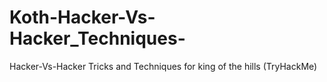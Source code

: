 # Koth-Hacker-Vs-Hacker_Techniques-
Hacker-Vs-Hacker Tricks and Techniques for king of the hills (TryHackMe)
